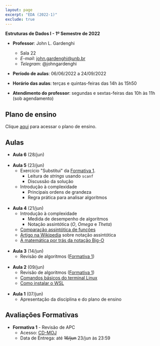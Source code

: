 ```yaml
---
layout: page
excerpt: "EDA (2022-1)"
exclude: true
---
```


**Estruturas de Dados I - 1º Semestre de 2022**

* **Professor**: John L. Gardenghi
  + Sala 22
  + *E-mail*: john.gardenghi@unb.br
  + *Telegram*: @johngardenghi

* **Período de aulas**: 06/06/2022 a 24/09/2022
* **Horário das aulas**: terças e quintas-feiras das 14h às 15h50
* **Atendimento do professor**: segundas e sextas-feiras das 10h às 11h (sob agendamento)

## Plano de ensino

Clique <a href="plano_eda1_22_1.pdf" target="_blank">aqui</a> para acessar o plano de ensino.

## Aulas

* **Aula 6** (28/jun)
<br /><br />
* **Aula 5** (23/jun)
  + Exercício "Substitui" da <a href="https://moj.naquadah.com.br/cgi-bin/contest.sh/jl_eda_t01_f1_2022_1" target="_blank">Formativa 1</a>.
    + Leitura de *strings* usando `scanf`
    + Discussão da solução
  + Introdução à complexidade
    + Principais ordens de grandeza
    + Regra prática para analisar algoritmos
<br /><br />
* **Aula 4** (21/jun)
  + Introdução à complexidade
    + Medida de desempenho de algoritmos
    + Notação assintótica (*O*, *Omega* e *Theta*)
  + <a href="https://www.ime.usp.br/~pf/analise_de_algoritmos/aulas/Oh.html" target="_blank">Comparação assintótica de funções</a>
  + <a href="https://en.wikipedia.org/wiki/Big_O_notation" target="_blank">Artigo na Wikipedia</a> sobre notação assintótica
  + <a href="https://towardsdatascience.com/the-math-behind-big-o-and-other-asymptotic-notations-64487889f33f" target="_blank">A matemática por trás da notação Big-O</a>
<br /><br />
* **Aula 3** (14/jun)
  + Revisão de algoritmos (<a href="https://moj.naquadah.com.br/cgi-bin/contest.sh/jl_eda_t01_f1_2022_1" target="_blank">Formativa 1</a>)
<br /><br />
* **Aula 2** (09/jun)
  + Revisão de algoritmos (<a href="https://moj.naquadah.com.br/cgi-bin/contest.sh/jl_eda_t01_f1_2022_1" target="_blank">Formativa 1</a>)
  + <a href="https://linux.ime.usp.br/~lucasmmg/livecd/documentacao/documentos/terminal/Terminal_basico.html" target="_blank">Comandos básicos do terminal Linux</a>
  + <a href="https://docs.microsoft.com/pt-br/windows/wsl/install" target="_blank">Como instalar o WSL</a>
<br /><br />
* **Aula 1** (07/jun)
  + Apresentação da disciplina e do plano de ensino

## Avaliações Formativas

* **Formativa 1** - Revisão de APC
  + Acesso: <a href="https://moj.naquadah.com.br/cgi-bin/contest.sh/jl_eda_t01_f1_2022_1" target="_blank">CD-MOJ</a>
  + Data de Entrega: até ~~16/jun~~ 23/jun às 23:59